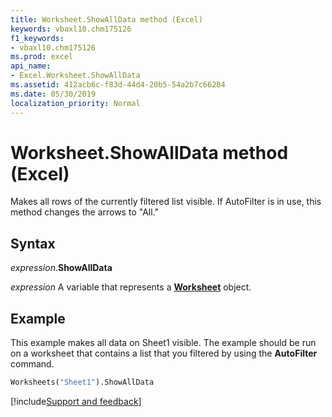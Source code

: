 ```yaml
---
title: Worksheet.ShowAllData method (Excel)
keywords: vbaxl10.chm175126
f1_keywords:
- vbaxl10.chm175126
ms.prod: excel
api_name:
- Excel.Worksheet.ShowAllData
ms.assetid: 412acb6c-f83d-44d4-20b5-54a2b7c66284
ms.date: 05/30/2019
localization_priority: Normal
---
```



# Worksheet.ShowAllData method (Excel)

Makes all rows of the currently filtered list visible. If AutoFilter is in use, this method changes the arrows to "All."


## Syntax

_expression_.**ShowAllData**

_expression_ A variable that represents a **[Worksheet](Excel.Worksheet.md)** object.


## Example

This example makes all data on Sheet1 visible. The example should be run on a worksheet that contains a list that you filtered by using the **AutoFilter** command.

```vb
Worksheets("Sheet1").ShowAllData
```



[!include[Support and feedback](~/includes/feedback-boilerplate.md)]
